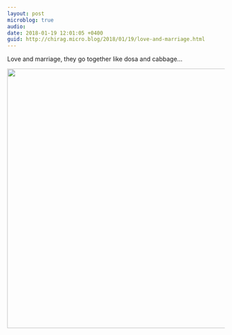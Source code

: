 ```yaml
---
layout: post
microblog: true
audio: 
date: 2018-01-19 12:01:05 +0400
guid: http://chirag.micro.blog/2018/01/19/love-and-marriage.html
---
```

Love and marriage, they go together like dosa and cabbage...

<img src="http://chirag.micro.blog/uploads/2018/2680499875.jpg" width="600" height="600" />
